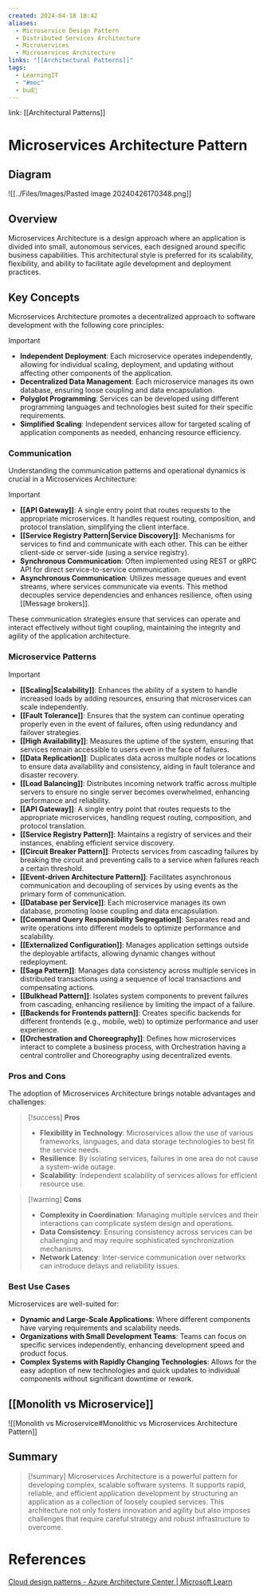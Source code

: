 ```yaml
---
created: 2024-04-18 18:42
aliases:
  - Microservice Design Pattern
  - Distributed Services Architecture
  - Microservices
  - Microservices Architecture
links: "[[Architectural Patterns]]"
tags:
  - LearningIT
  - "#moc"
  - bud🌿
---
```

link: [[Architectural Patterns]]

# Microservices Architecture Pattern

## Diagram

![[../Files/Images/Pasted image 20240426170348.png]]

## Overview

Microservices Architecture is a design approach where an application is divided into small, autonomous services, each designed around specific business capabilities. This architectural style is preferred for its scalability, flexibility, and ability to facilitate agile development and deployment practices.

## Key Concepts

Microservices Architecture promotes a decentralized approach to software development with the following core principles:

> [!important]
> 
> - **Independent Deployment**: Each microservice operates independently, allowing for individual scaling, deployment, and updating without affecting other components of the application.
> - **Decentralized Data Management**: Each microservice manages its own database, ensuring loose coupling and data encapsulation.
> - **Polyglot Programming**: Services can be developed using different programming languages and technologies best suited for their specific requirements.
> - **Simplified Scaling**: Independent services allow for targeted scaling of application components as needed, enhancing resource efficiency.

### Communication

Understanding the communication patterns and operational dynamics is crucial in a Microservices Architecture:

> [!important]
> 
> - **[[API Gateway]]**: A single entry point that routes requests to the appropriate microservices. It handles request routing, composition, and protocol translation, simplifying the client interface.
> - **[[Service Registry Pattern|Service Discovery]]**: Mechanisms for services to find and communicate with each other. This can be either client-side or server-side (using a service registry).
> - **Synchronous Communication**: Often implemented using REST or gRPC API for direct service-to-service communication.
> - **Asynchronous Communication**: Utilizes message queues and event streams, where services communicate via events. This method decouples service dependencies and enhances resilience, often using [[Message brokers]].

These communication strategies ensure that services can operate and interact effectively without tight coupling, maintaining the integrity and agility of the application architecture.

### Microservice Patterns

> [!important]
> 
> - **[[Scaling|Scalability]]**: Enhances the ability of a system to handle increased loads by adding resources, ensuring that microservices can scale independently.
> - **[[Fault Tolerance]]**: Ensures that the system can continue operating properly even in the event of failures, often using redundancy and failover strategies.
> - **[[High Availability]]**: Measures the uptime of the system, ensuring that services remain accessible to users even in the face of failures.
> - **[[Data Replication]]**: Duplicates data across multiple nodes or locations to ensure data availability and consistency, aiding in fault tolerance and disaster recovery.
> - **[[Load Balancing]]**: Distributes incoming network traffic across multiple servers to ensure no single server becomes overwhelmed, enhancing performance and reliability.
> - **[[API Gateway]]**: A single entry point that routes requests to the appropriate microservices, handling request routing, composition, and protocol translation.
> - **[[Service Registry Pattern]]**: Maintains a registry of services and their instances, enabling efficient service discovery.
> - **[[Circuit Breaker Pattern]]**: Protects services from cascading failures by breaking the circuit and preventing calls to a service when failures reach a certain threshold.
> - **[[Event-driven Architecture Pattern]]**: Facilitates asynchronous communication and decoupling of services by using events as the primary form of communication.
> - **[[Database per Service]]**: Each microservice manages its own database, promoting loose coupling and data encapsulation.
> - **[[Command Query Responsibility Segregation]]**: Separates read and write operations into different models to optimize performance and scalability.
> - **[[Externalized Configuration]]**: Manages application settings outside the deployable artifacts, allowing dynamic changes without redeployment.
> - **[[Saga Pattern]]**: Manages data consistency across multiple services in distributed transactions using a sequence of local transactions and compensating actions.
> - **[[Bulkhead Pattern]]**: Isolates system components to prevent failures from cascading, enhancing resilience by limiting the impact of a failure.
> - **[[Backends for Frontends pattern]]**: Creates specific backends for different frontends (e.g., mobile, web) to optimize performance and user experience.
> - **[[Orchestration and Choreography]]**: Defines how microservices interact to complete a business process, with Orchestration having a central controller and Choreography using decentralized events.

### Pros and Cons

The adoption of Microservices Architecture brings notable advantages and challenges:

> [!success] **Pros**
> 
> - **Flexibility in Technology**: Microservices allow the use of various frameworks, languages, and data storage technologies to best fit the service needs.
> - **Resilience**: By isolating services, failures in one area do not cause a system-wide outage.
> - **Scalability**: Independent scalability of services allows for efficient resource use.

> [!warning] **Cons**
> 
> - **Complexity in Coordination**: Managing multiple services and their interactions can complicate system design and operations.
> - **Data Consistency**: Ensuring consistency across services can be challenging and may require sophisticated synchronization mechanisms.
> - **Network Latency**: Inter-service communication over networks can introduce delays and reliability issues.

### Best Use Cases

Microservices are well-suited for:

- **Dynamic and Large-Scale Applications**: Where different components have varying requirements and scalability needs.
- **Organizations with Small Development Teams**: Teams can focus on specific services independently, enhancing development speed and product focus.
- **Complex Systems with Rapidly Changing Technologies**: Allows for the easy adoption of new technologies and quick updates to individual components without significant downtime or rework.

## [[Monolith vs Microservice]]

![[Monolith vs Microservice#Monolithic vs Microservices Architecture Pattern]]

## Summary

> [!summary] 
> Microservices Architecture is a powerful pattern for developing complex, scalable software systems. It supports rapid, reliable, and efficient application development by structuring an application as a collection of loosely coupled services. This architecture not only fosters innovation and agility but also imposes challenges that require careful strategy and robust infrastructure to overcome.

# References

[Cloud design patterns - Azure Architecture Center | Microsoft Learn](https://learn.microsoft.com/en-us/azure/architecture/patterns/)